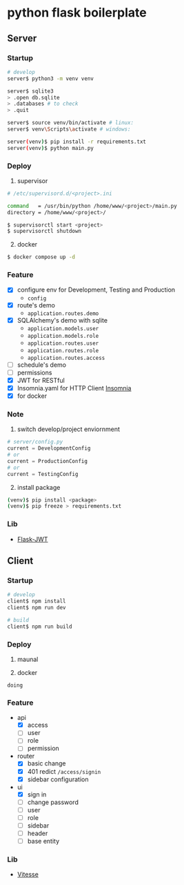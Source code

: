 # python flask boilerplate

## Server

### Startup

``` bash
# develop
server$ python3 -m venv venv

server$ sqlite3
> .open db.sqlite
> .databases # to check
> .quit

server$ source venv/bin/activate # linux: 
server$ venv\Scripts\activate # windows: 

server(venv)$ pip install -r requirements.txt
server(venv)$ python main.py
```

### Deploy

1. supervisor

``` bash
# /etc/supervisord.d/<project>.ini

command   = /usr/bin/python /home/www/<project>/main.py
directory = /home/www/<project>/
```

```bash
$ supervisorctl start <project>
$ supervisorctl shutdown
```

2. docker

``` bash
$ docker compose up -d
```

### Feature

- [x] configure env for Development, Testing and Production
  - `config`
- [x] route's demo 
  - `application.routes.demo`
- [x] SQLAlchemy's demo with sqlite 
  - `application.models.user` 
  - `application.models.role` 
  - `application.routes.user`
  - `application.routes.role`
  - `application.routes.access`
- [ ] schedule's demo
- [ ] permissions
- [x] JWT for RESTful
- [x] Insomnia.yaml for HTTP Client [Insomnia](https://insomnia.rest/)
- [x] for docker

### Note

1. switch develop/project enviornment

``` python
# server/config.py
current = DevelopmentConfig
# or 
current = ProductionConfig
# or
current = TestingConfig
```

2. install package

``` bash
(venv)$ pip install <package>
(venv)$ pip freeze > requirements.txt
```

### Lib

- [Flask-JWT](https://pythonhosted.org/Flask-JWT/)


## Client


### Startup

``` bash
# develop
client$ npm install
client$ npm run dev

# build
client$ npm run build
```

### Deploy

1. maunal

2. docker

`doing`


### Feature

- api
  - [x] access
  - [ ] user
  - [ ] role
  - [ ] permission
- router
  - [x] basic change
  - [x] 401 redict `/access/signin`
  - [x] sidebar configuration
- ui
  - [x] sign in 
  - [ ] change password
  - [ ] user
  - [ ] role
  - [ ] sidebar
  - [ ] header
  - [ ] base entity

### Lib

- [Vitesse](https://github.com/antfu/vitesse)